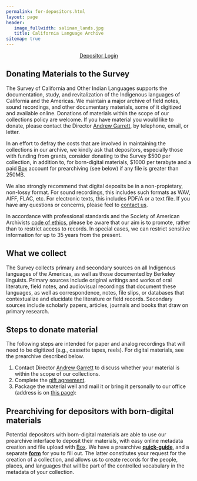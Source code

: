 ```yaml
---
permalink: for-depositors.html
layout: page
header:
   image_fullwidth: salinan_lands.jpg
   title: California Language Archive
sitemap: true
---
```


<center><a href="https://cla.berkeley.edu/pa" class="button">Depositor Login</a></center>

## Donating Materials to the Survey

The Survey of California and Other Indian Languages supports the documentation, study, and revitalization of the Indigenous languages of California and the Americas. We maintain a major archive of field notes, sound recordings, and other documentary materials, some of it digitized and available online. Donations of materials within the scope of our collections policy are welcome. If you have material you would like to donate, please contact the Director [Andrew Garrett](http://linguistics.berkeley.edu/~garrett/), by telephone, email, or letter.

In an effort to defray the costs that are involved in maintaining the collections in our archive, we kindly ask that depositors, especially those with funding from grants, consider donating to the Survey $500 per collection, in addition to, for born-digital materials, $1000 per terabyte and a paid [Box](https://www.box.com/home) account for prearchiving (see below) if any file is greater than 250MB.

We also strongly recommend that digital deposits be in a non-propietary, non-lossy format. For sound recordings, this includes such formats as WAV, AIFF, FLAC, etc. For electronic texts, this includes PDF/A or a text file. If you have any questions or concerns, please feel to <a target="_blank" class="small-button" href="mailto: scoil-ling@berkeley.edu">contact us</a>.

In accordance with professional standards and the Society of American Archivists [code of ethics](http://www2.archivists.org/statements/saa-core-values-statement-and-code-of-ethics), please be aware that our aim is to promote, rather than to restrict access to records. In special cases, we can restrict sensitive information for up to 35 years from the present.

## What we collect

The Survey collects primary and secondary sources on all Indigenous languages of the Americas, as well as those documented by Berkeley linguists. Primary sources include original writings and works of oral literature, field notes, and audiovisual recordings that document these languages, as well as correspondence, notes, file slips, or databases that contextualize and elucidate the literature or field records. Secondary sources include scholarly papers, articles, journals and books that draw on primary research.            

## Steps to donate material

The following steps are intended for paper and analog recordings that will need to be digitized (e.g., cassette tapes, reels). For digital materials, see the prearchive described below.


1. Contact Director [Andrew Garrett](http://linguistics.berkeley.edu/~garrett/) to discuss whether your material is within the scope of our collections.
1. Complete the [gift agreement](https://berkeley.box.com/v/survey-gift-agreement).
1. Package the material well and mail it or bring it personally to our office (address is on [this page](give.html)):

## Prearchiving for depositors with born-digital materials

Potential depositors with born-digital materials are able to use our prearchive interface to deposit their materials, with easy online metadata creation and file upload with [Box](https://www.box.com/home). We have a prearchive **[quick-guide](https://berkeley.box.com/v/prearchive-quick-guide)**, and a separate **[form](https://goo.gl/forms/VGfFDyMxNyFr6lIl1)** for you to fill out. The latter constitutes your request for the creation of a collection, and allows us to create records for the people, places, and languages that will be part of the controlled vocabulary in the metadata of your collection.
